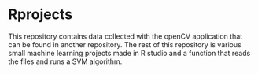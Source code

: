 # Rprojects
This repository contains data collected with the openCV application that can be found in another repository.
The rest of this repository is various small machine learning projects made in R studio and a function that reads the files and runs a SVM algorithm.
